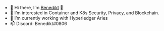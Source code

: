 - 👋 Hi there, I’m [Benedikt](https://hofmannb.dev) 👋
- 👀 I’m interested in Container and K8s Security, Privacy, and Blockchain.
- 🌱 I’m currently working with Hyperledger Aries
- 📫 Discord: Benedikt#0806
